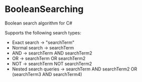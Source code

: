 # BooleanSearching
Boolean search algorithm for C#

Supports the following search types:
- Exact search -> "searchTerm"
- Normal search -> searchTerm
- AND -> searchTerm AND searchTerm2
- OR -> searchTerm OR searchTerm2
- NOT -> searchTerm NOT searchTerm2
- Nested search queries -> searchTerm AND searchTerm2 OR (searchTerm3 AND searchTerm4)
